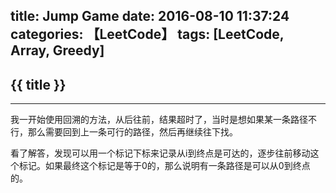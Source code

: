 title: Jump Game
date: 2016-08-10 11:37:24
categories: 【LeetCode】
tags: [LeetCode, Array, Greedy]
---
## {{ title }} ##

---

我一开始使用回溯的方法，从后往前，结果超时了，当时是想如果某一条路径不行，那么需要回到上一条可行的路径，然后再继续往下找。

看了解答，发现可以用一个标记下标来记录从i到终点是可达的，逐步往前移动这个标记。如果最终这个标记是等于0的，那么说明有一条路径是可以从0到终点的。